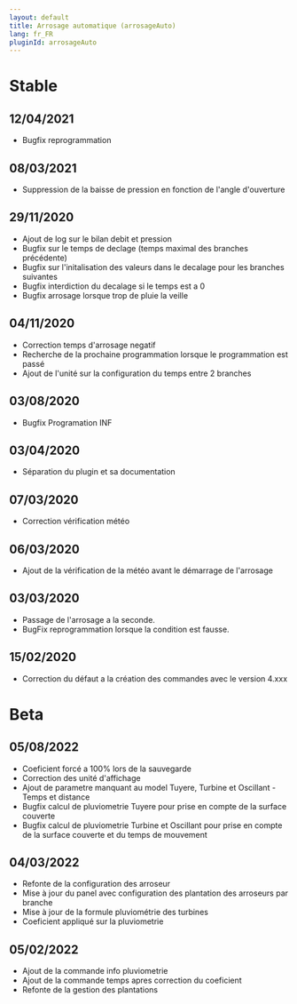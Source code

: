 ```yaml
---
layout: default
title: Arrosage automatique (arrosageAuto)
lang: fr_FR
pluginId: arrosageAuto
---
```

# Stable
## 12/04/2021
* Bugfix reprogrammation

## 08/03/2021
* Suppression de la baisse de pression en fonction de l'angle d'ouverture

## 29/11/2020
* Ajout de log sur le bilan debit et pression
* Bugfix sur le temps de declage (temps maximal des branches précédente)
* Bugfix sur l'initalisation des valeurs dans le decalage pour les branches suivantes
* Bugfix interdiction du decalage si le temps est a 0
* Bugfix arrosage lorsque trop de pluie la veille

## 04/11/2020
* Correction temps d'arrosage negatif
* Recherche de la prochaine programmation lorsque le programmation est passé
* Ajout de l'unité sur la configuration du temps entre 2 branches

## 03/08/2020
* Bugfix Programation INF

## 03/04/2020
* Séparation du plugin et sa documentation

## 07/03/2020
* Correction vérification météo

## 06/03/2020
* Ajout de la vérification de la météo avant le démarrage de l'arrosage

## 03/03/2020
* Passage de l'arrosage a la seconde.
* BugFix reprogrammation lorsque la condition est fausse.

## 15/02/2020
* Correction du défaut a la création des commandes avec le version 4.xxx

# Beta
## 05/08/2022
* Coeficient forcé a 100% lors de la sauvegarde
* Correction des unité d'affichage
* Ajout de parametre manquant au model Tuyere, Turbine et Oscillant - Temps et distance
* Bugfix calcul de pluviometrie Tuyere pour prise en compte de la surface couverte
* Bugfix calcul de pluviometrie Turbine et Oscillant pour prise en compte de la surface couverte et du temps de mouvement

## 04/03/2022
* Refonte de la configuration des arroseur
* Mise à jour du panel avec configuration des plantation des arroseurs par branche 
* Mise à jour de la formule pluviométrie des turbines 
* Coeficient appliqué sur la pluviometrie

## 05/02/2022
* Ajout de la commande info pluviometrie
* Ajout de la commande temps apres correction du coeficient
* Refonte de la gestion des plantations
